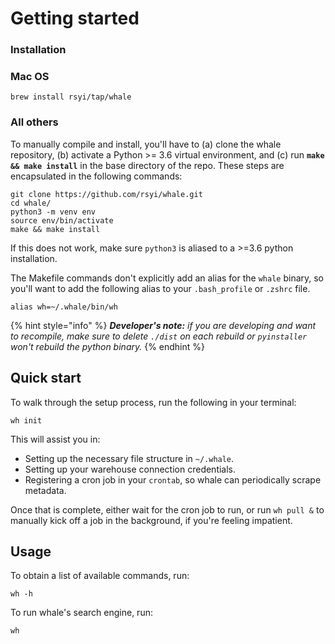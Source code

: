 # Getting started

### Installation

### Mac OS

```text
brew install rsyi/tap/whale
```

### All others

To manually compile and install, you'll have to \(a\) clone the whale repository, \(b\) activate a Python &gt;= 3.6 virtual environment, and \(c\) run **`make && make install`** in the base directory of the repo. These steps are encapsulated in the following commands:

```text
git clone https://github.com/rsyi/whale.git
cd whale/
python3 -m venv env
source env/bin/activate
make && make install
```

If this does not work, make sure `python3` is aliased to a &gt;=3.6 python installation.

The Makefile commands don't explicitly add an alias for the `whale` binary, so you'll want to add the following alias to your `.bash_profile` or `.zshrc` file.

```text
alias wh=~/.whale/bin/wh
```

{% hint style="info" %}
_**Developer's note:** if you are developing and want to recompile, make sure to delete `./dist` on each rebuild or `pyinstaller` won't rebuild the python binary._
{% endhint %}

## Quick start

To walk through the setup process, run the following in your terminal:

```text
wh init
```

This will assist you in:

* Setting up the necessary file structure in `~/.whale`.
* Setting up your warehouse connection credentials.
* Registering a cron job in your `crontab`, so whale can periodically scrape metadata.

Once that is complete, either wait for the cron job to run, or run `wh pull &` to manually kick off a job in the background, if you're feeling impatient.

## Usage

To obtain a list of available commands, run:

```text
wh -h
```

To run whale's search engine, run:

```text
wh
```

